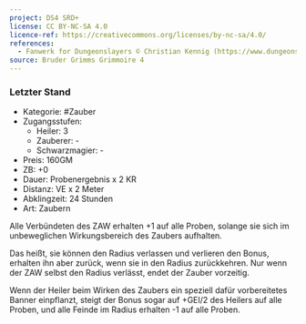 ```yaml
---
project: DS4 SRD+
license: CC BY-NC-SA 4.0
licence-ref: https://creativecommons.org/licenses/by-nc-sa/4.0/
references: 
  - Fanwerk for Dungeonslayers © Christian Kennig (https://www.dungeonslayers.net/)
source: Bruder Grimms Grimmoire 4
---
```


### Letzter Stand

- Kategorie: #Zauber
- Zugangsstufen:
  - Heiler: 3
  - Zauberer: -
  - Schwarzmagier: -
- Preis: 160GM
- ZB: +0
- Dauer: Probenergebnis x 2 KR
- Distanz: VE x 2 Meter
- Abklingzeit: 24 Stunden
- Art: Zaubern

Alle Verbündeten des ZAW erhalten +1 auf alle Proben, solange sie sich im unbeweglichen Wirkungsbereich des Zaubers aufhalten.

Das heißt, sie können den Radius verlassen und verlieren den Bonus, erhalten ihn aber zurück, wenn sie in den Radius zurückkehren. Nur wenn der ZAW selbst den Radius verlässt, endet der Zauber vorzeitig.

Wenn der Heiler beim Wirken des Zaubers ein speziell dafür vorbereitetes Banner einpflanzt, steigt der Bonus sogar auf +GEI/2 des Heilers auf alle Proben, und alle Feinde im Radius erhalten -1 auf alle Proben.


